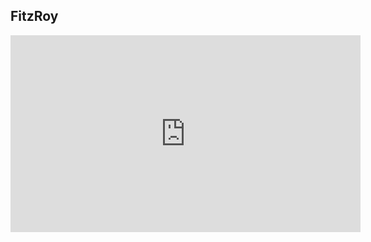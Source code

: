 ## FitzRoy
<iframe width="560" height="315" src="https://www.youtube.com/embed/hA2Y3BzV0wI?rel=0" frameborder="0" allowfullscreen></iframe>
